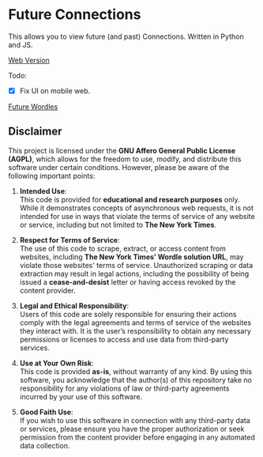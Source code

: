 # Future Connections

This allows you to view future (and past) Connections. Written in Python and JS.

[Web Version](https://slowpoke111.github.io/Future-Connections/)

Todo:
- [x] Fix UI on mobile web.


 [Future Wordles](slowpoke111.github.io/Future-Wordle/) 

## Disclaimer

This project is licensed under the **GNU Affero General Public License (AGPL)**, which allows for the freedom to use, modify, and distribute this software under certain conditions. However, please be aware of the following important points:

1. **Intended Use**:  
   This code is provided for **educational and research purposes** only. While it demonstrates concepts of asynchronous web requests, it is not intended for use in ways that violate the terms of service of any website or service, including but not limited to **The New York Times**.

2. **Respect for Terms of Service**:  
   The use of this code to scrape, extract, or access content from websites, including **The New York Times' Wordle solution URL**, may violate those websites' terms of service. Unauthorized scraping or data extraction may result in legal actions, including the possibility of being issued a **cease-and-desist** letter or having access revoked by the content provider.

3. **Legal and Ethical Responsibility**:  
   Users of this code are solely responsible for ensuring their actions comply with the legal agreements and terms of service of the websites they interact with. It is the user’s responsibility to obtain any necessary permissions or licenses to access and use data from third-party services.

4. **Use at Your Own Risk**:  
   This code is provided **as-is**, without warranty of any kind. By using this software, you acknowledge that the author(s) of this repository take no responsibility for any violations of law or third-party agreements incurred by your use of this software.

5. **Good Faith Use**:  
   If you wish to use this software in connection with any third-party data or services, please ensure you have the proper authorization or seek permission from the content provider before engaging in any automated data collection.
